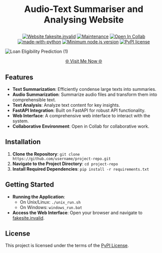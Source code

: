 <h1><p align="center"><b>Audio-Text Summariser and Analysing Website</b></p></h1>

<div align="center">

  <a href="">[![Website fakesite.invalid](https://img.shields.io/website-up-down-green-red/http/fakesite.invalid.svg)](http://fakesite.invalid/)
</a>
  <a href="">![Maintenance](https://img.shields.io/badge/Maintained%3F-yes-green.svg)</a>
  <a href="">![Open In Collab](https://colab.research.google.com/assets/colab-badge.svg)</a>
  <a href="">[![made-with-python](https://img.shields.io/badge/Made%20with-Python-1f425f.svg)](https://www.python.org/)</a>
  <a href="">[![Minimum node.js version](https://badgen.net/npm/node/express)](https://npmjs.com/package/express)</a>
  <a href="">[![PyPI license](https://img.shields.io/pypi/l/ansicolortags.svg)](https://pypi.python.org/pypi/ansicolortags/)</a>
</div>

![Loan Eligibility Prediction (1)](https://user-images.githubusercontent.com/80636235/217243531-25386d61-8cf2-417f-b366-82776bae4bc7.jpg)


<!-- [![VISIT NOW]([https://i.imgur.com/ltoeZAt.png](https://user-images.githubusercontent.com/80636235/215766035-9725be67-246f-4c86-a2bb-ea5f251209b6.jpg))](https://www.youtube.com/watch?v=XfDXwT79xRA) -->

<p align="Center"><a href="http://fakesite.invalid/" > 🌐 Visit Me Now 🌐</a></p>

## Features

- **Text Summarization**: Efficiently condense large texts into summaries.
- **Audio Summarization**: Summarize audio files and transform them into comprehensible text.
- **Text Analysis**: Analyze text content for key insights.
- **FastAPI Integration**: Built on FastAPI for robust API functionality.
- **Web Interface**: A comprehensive web interface to interact with the system.
- **Collaborative Environment**: Open in Collab for collaborative work.

## Installation

1. **Clone the Repository**: `git clone https://github.com/username/project-repo.git`
2. **Navigate to the Project Directory**: `cd project-repo`
3. **Install Required Dependencies**: `pip install -r requirements.txt`

## Getting Started

- **Running the Application**:
  - On Unix/Linux: `./unix_run.sh`
  - On Windows: `windows_run.bat`
- **Access the Web Interface**: Open your browser and navigate to [fakesite.invalid](fakesite.invalid).

## License

This project is licensed under the terms of the [PyPI License](LICENSE).
